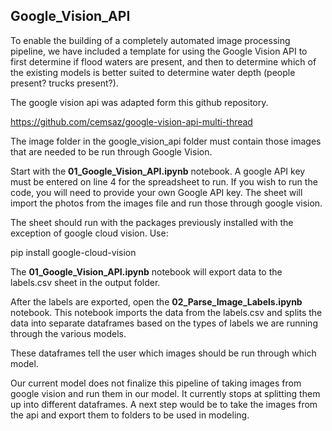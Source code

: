 ## Google_Vision_API

To enable the building of a completely automated image processing pipeline, we have included a template for using the Google Vision API to first determine if flood waters are present, and then to determine which of the existing models is better suited to determine water depth (people present? trucks present?).

The google vision api was adapted form this github repository.

https://github.com/cemsaz/google-vision-api-multi-thread

The image folder in the google_vision_api folder must contain those images that are needed to be run through Google Vision.

Start with the **01_Google_Vision_API.ipynb** notebook.  A google API key must be entered on line 4 for the spreadsheet to run. If you wish to run the code, you will need to provide your own Google API key.  The sheet will import the photos from the images file and run those through google vision.

The sheet should run with the packages previously installed with the exception of google cloud vision. Use:

pip install google-cloud-vision

The **01_Google_Vision_API.ipynb** notebook will export data to the labels.csv sheet in the output folder.  

After the labels are exported, open the **02_Parse_Image_Labels.ipynb** notebook. This notebook imports the data from the labels.csv and splits the data into separate dataframes based on the types of labels we are running through the various models.

These dataframes tell the user which images should be run through which model.

Our current model does not finalize this pipeline of taking images from google vision and run them in our model.  It currently stops at splitting them up into different dataframes.  A next step would be to take the images from the api and export them to folders to be used in modeling.
